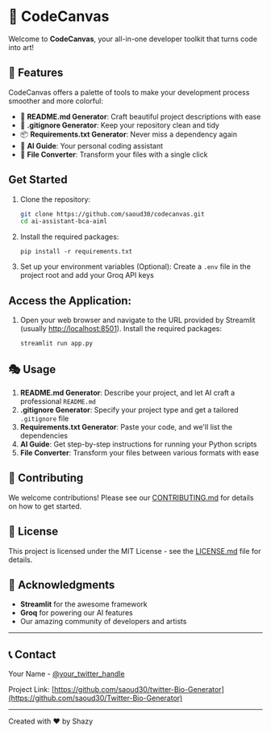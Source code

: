 # 🎨 CodeCanvas

Welcome to **CodeCanvas**, your all-in-one developer toolkit that turns code into art!


## 🌟 Features

CodeCanvas offers a palette of tools to make your development process smoother and more colorful:

- 📝 **README.md Generator**: Craft beautiful project descriptions with ease
- 🙈 **.gitignore Generator**: Keep your repository clean and tidy
- 📦 **Requirements.txt Generator**: Never miss a dependency again
- 🤖 **AI Guide**: Your personal coding assistant
- 🔄 **File Converter**: Transform your files with a single click

## Get Started

1. Clone the repository:
   ```bash
   git clone https://github.com/saoud30/codecanvas.git
   cd ai-assistant-bca-aiml

2. Install the required packages:
   ```
   pip install -r requirements.txt
   ```

3. Set up your environment variables (Optional):
   Create a `.env` file in the project root and add your Groq API keys

## Access the Application:

1. Open your web browser and navigate to the URL provided by Streamlit (usually [http://localhost:8501](http://localhost:8501)).
   Install the required packages:
   ```
   streamlit run app.py
   ```

## 🎭 Usage

1. **README.md Generator**: Describe your project, and let AI craft a professional `README.md`
2. **.gitignore Generator**: Specify your project type and get a tailored `.gitignore` file
3. **Requirements.txt Generator**: Paste your code, and we'll list the dependencies
4. **AI Guide**: Get step-by-step instructions for running your Python scripts
5. **File Converter**: Transform your files between various formats with ease

## 🤝 Contributing

We welcome contributions! Please see our [CONTRIBUTING.md](CONTRIBUTING.md) for details on how to get started.

## 📜 License

This project is licensed under the MIT License - see the [LICENSE.md](LICENSE.md) file for details.

## 🙏 Acknowledgments

- **Streamlit** for the awesome framework
- **Groq** for powering our AI features
- Our amazing community of developers and artists

---

## 📞 Contact

Your Name - [@your_twitter_handle](https://twitter.com/Shazyansar) 

Project Link: [https://github.com/saoud30/twitter-Bio-Generator](https://github.com/saoud30/Twitter-Bio-Generator)

---

Created with ❤️ by Shazy

